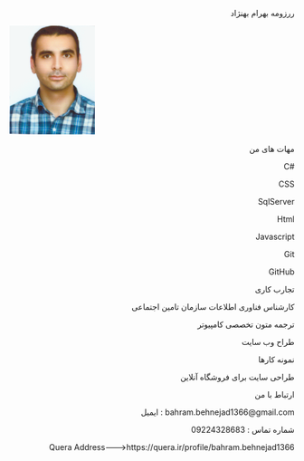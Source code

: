 <p dir="rtl" align="right">ررزومه بهرام بهنژاد</p>
<img src="profile.png">
 <p dir="rtl" align="right">مهات های من</p>
 <p align="right">C#</p>
 <p align="right">CSS</p>
 <p align="right">SqlServer</p>
 <p align="right">Html</p>
 <p align="right">Javascript</p>
 <p align="right">Git</p>
 <p align="right">GitHub</p>
 <p align="right">تجارب کاری</p>
   <p align="right">کارشناس فناوری اطلاعات سازمان تامین اجتماعی</p>
   <p align="right">ترجمه متون تخصصی کامپیوتر</p>
   <p align="right">طراح وب سایت</p>
 <p align="right">نمونه کارها</p>
 <p align="right">طراحی سایت برای فروشگاه آنلاین</p>
 <p align="right">ارتباط با من</p>
  <p align="right">ایمیل : bahram.behnejad1366@gmail.com</p>
  <p align="right">شماره تماس : 09224328683</p>
<p align="right">Quera Address--->https://quera.ir/profile/bahram.behnejad1366</p>
